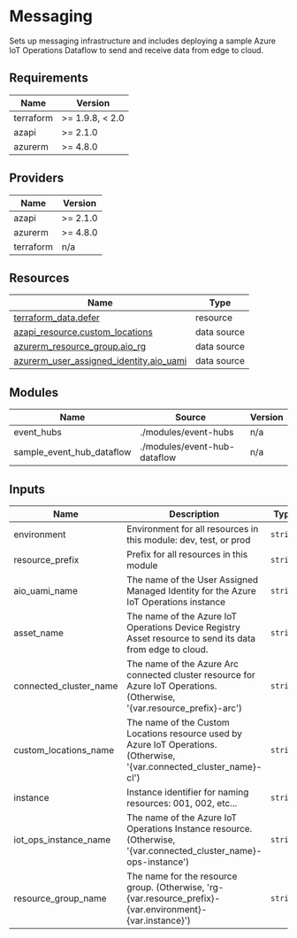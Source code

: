 <!-- BEGIN_TF_DOCS -->
<!-- markdown-table-prettify-ignore-start -->
# Messaging

Sets up messaging infrastructure and includes deploying a sample
Azure IoT Operations Dataflow to send and receive data from edge to cloud.

## Requirements

| Name | Version |
|------|---------|
| terraform | >= 1.9.8, < 2.0 |
| azapi | >= 2.1.0 |
| azurerm | >= 4.8.0 |

## Providers

| Name | Version |
|------|---------|
| azapi | >= 2.1.0 |
| azurerm | >= 4.8.0 |
| terraform | n/a |

## Resources

| Name | Type |
|------|------|
| [terraform_data.defer](https://registry.terraform.io/providers/hashicorp/terraform/latest/docs/resources/data) | resource |
| [azapi_resource.custom_locations](https://registry.terraform.io/providers/Azure/azapi/latest/docs/data-sources/resource) | data source |
| [azurerm_resource_group.aio_rg](https://registry.terraform.io/providers/hashicorp/azurerm/latest/docs/data-sources/resource_group) | data source |
| [azurerm_user_assigned_identity.aio_uami](https://registry.terraform.io/providers/hashicorp/azurerm/latest/docs/data-sources/user_assigned_identity) | data source |

## Modules

| Name | Source | Version |
|------|--------|---------|
| event\_hubs | ./modules/event-hubs | n/a |
| sample\_event\_hub\_dataflow | ./modules/event-hub-dataflow | n/a |

## Inputs

| Name | Description | Type | Default | Required |
|------|-------------|------|---------|:--------:|
| environment | Environment for all resources in this module: dev, test, or prod | `string` | n/a | yes |
| resource\_prefix | Prefix for all resources in this module | `string` | n/a | yes |
| aio\_uami\_name | The name of the User Assigned Managed Identity for the Azure IoT Operations instance | `string` | `null` | no |
| asset\_name | The name of the Azure IoT Operations Device Registry Asset resource to send its data from edge to cloud. | `string` | `"oven"` | no |
| connected\_cluster\_name | The name of the Azure Arc connected cluster resource for Azure IoT Operations. (Otherwise, '{var.resource\_prefix}-arc') | `string` | `null` | no |
| custom\_locations\_name | The name of the Custom Locations resource used by Azure IoT Operations. (Otherwise, '{var.connected\_cluster\_name}-cl') | `string` | `null` | no |
| instance | Instance identifier for naming resources: 001, 002, etc... | `string` | `"001"` | no |
| iot\_ops\_instance\_name | The name of the Azure IoT Operations Instance resource. (Otherwise, '{var.connected\_cluster\_name}-ops-instance') | `string` | `null` | no |
| resource\_group\_name | The name for the resource group. (Otherwise, 'rg-{var.resource\_prefix}-{var.environment}-{var.instance}') | `string` | `null` | no |
<!-- markdown-table-prettify-ignore-end -->
<!-- END_TF_DOCS -->
